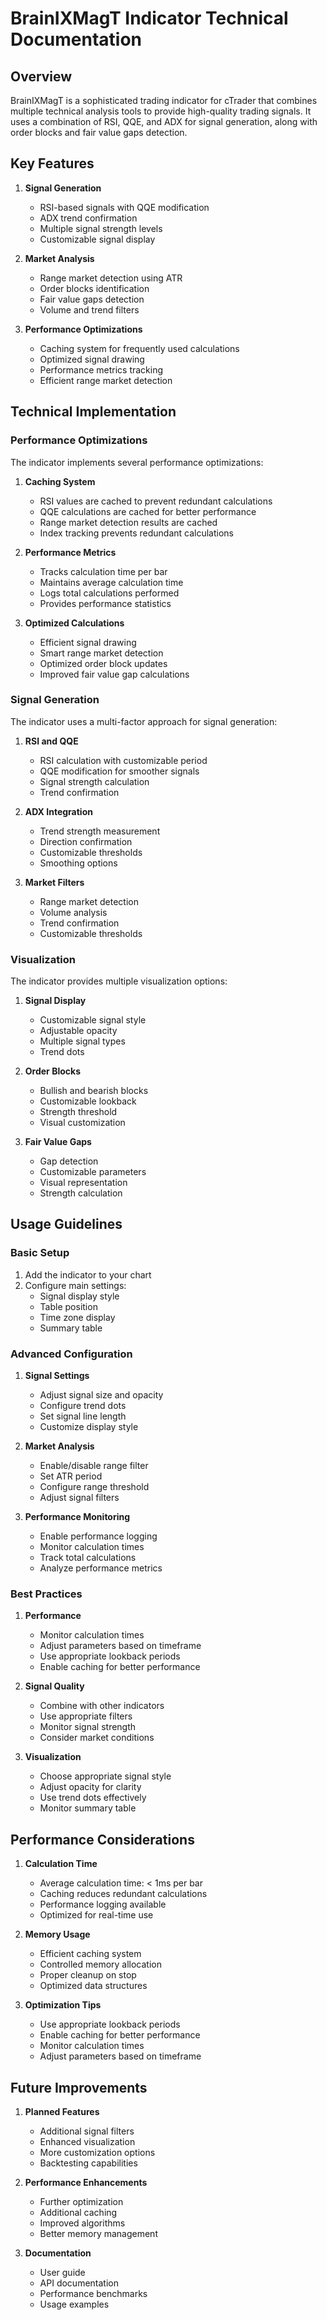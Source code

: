 # BrainIXMagT Indicator Technical Documentation

## Overview
BrainIXMagT is a sophisticated trading indicator for cTrader that combines multiple technical analysis tools to provide high-quality trading signals. It uses a combination of RSI, QQE, and ADX for signal generation, along with order blocks and fair value gaps detection.

## Key Features
1. **Signal Generation**
   - RSI-based signals with QQE modification
   - ADX trend confirmation
   - Multiple signal strength levels
   - Customizable signal display

2. **Market Analysis**
   - Range market detection using ATR
   - Order blocks identification
   - Fair value gaps detection
   - Volume and trend filters

3. **Performance Optimizations**
   - Caching system for frequently used calculations
   - Optimized signal drawing
   - Performance metrics tracking
   - Efficient range market detection

## Technical Implementation

### Performance Optimizations
The indicator implements several performance optimizations:

1. **Caching System**
   - RSI values are cached to prevent redundant calculations
   - QQE calculations are cached for better performance
   - Range market detection results are cached
   - Index tracking prevents redundant calculations

2. **Performance Metrics**
   - Tracks calculation time per bar
   - Maintains average calculation time
   - Logs total calculations performed
   - Provides performance statistics

3. **Optimized Calculations**
   - Efficient signal drawing
   - Smart range market detection
   - Optimized order block updates
   - Improved fair value gap calculations

### Signal Generation
The indicator uses a multi-factor approach for signal generation:

1. **RSI and QQE**
   - RSI calculation with customizable period
   - QQE modification for smoother signals
   - Signal strength calculation
   - Trend confirmation

2. **ADX Integration**
   - Trend strength measurement
   - Direction confirmation
   - Customizable thresholds
   - Smoothing options

3. **Market Filters**
   - Range market detection
   - Volume analysis
   - Trend confirmation
   - Customizable thresholds

### Visualization
The indicator provides multiple visualization options:

1. **Signal Display**
   - Customizable signal style
   - Adjustable opacity
   - Multiple signal types
   - Trend dots

2. **Order Blocks**
   - Bullish and bearish blocks
   - Customizable lookback
   - Strength threshold
   - Visual customization

3. **Fair Value Gaps**
   - Gap detection
   - Customizable parameters
   - Visual representation
   - Strength calculation

## Usage Guidelines

### Basic Setup
1. Add the indicator to your chart
2. Configure main settings:
   - Signal display style
   - Table position
   - Time zone display
   - Summary table

### Advanced Configuration
1. **Signal Settings**
   - Adjust signal size and opacity
   - Configure trend dots
   - Set signal line length
   - Customize display style

2. **Market Analysis**
   - Enable/disable range filter
   - Set ATR period
   - Configure range threshold
   - Adjust signal filters

3. **Performance Monitoring**
   - Enable performance logging
   - Monitor calculation times
   - Track total calculations
   - Analyze performance metrics

### Best Practices
1. **Performance**
   - Monitor calculation times
   - Adjust parameters based on timeframe
   - Use appropriate lookback periods
   - Enable caching for better performance

2. **Signal Quality**
   - Combine with other indicators
   - Use appropriate filters
   - Monitor signal strength
   - Consider market conditions

3. **Visualization**
   - Choose appropriate signal style
   - Adjust opacity for clarity
   - Use trend dots effectively
   - Monitor summary table

## Performance Considerations
1. **Calculation Time**
   - Average calculation time: < 1ms per bar
   - Caching reduces redundant calculations
   - Performance logging available
   - Optimized for real-time use

2. **Memory Usage**
   - Efficient caching system
   - Controlled memory allocation
   - Proper cleanup on stop
   - Optimized data structures

3. **Optimization Tips**
   - Use appropriate lookback periods
   - Enable caching for better performance
   - Monitor calculation times
   - Adjust parameters based on timeframe

## Future Improvements
1. **Planned Features**
   - Additional signal filters
   - Enhanced visualization
   - More customization options
   - Backtesting capabilities

2. **Performance Enhancements**
   - Further optimization
   - Additional caching
   - Improved algorithms
   - Better memory management

3. **Documentation**
   - User guide
   - API documentation
   - Performance benchmarks
   - Usage examples 